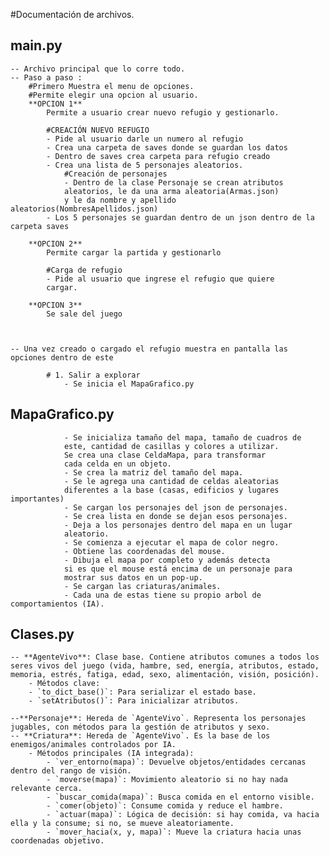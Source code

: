 #Documentación de archivos.

## main.py
	-- Archivo principal que lo corre todo.
	-- Paso a paso : 
		#Primero Muestra el menu de opciones.
		#Permite elegir una opcion al usuario.
		**OPCION 1** 
			Permite a usuario crear nuevo refugio y gestionarlo.
			
			#CREACIÓN NUEVO REFUGIO 
			- Pide al usuario darle un numero al refugio
			- Crea una carpeta de saves donde se guardan los datos
			- Dentro de saves crea carpeta para refugio creado
			- Crea una lista de 5 personajes aleatorios.
				#Creación de personajes
				- Dentro de la clase Personaje se crean atributos
				aleatorios, le da una arma aleatoria(Armas.json) 
				y le da nombre y apellido aleatorios(NombresApellidos.json)
			- Los 5 personajes se guardan dentro de un json dentro de la carpeta saves
			
		**OPCION 2** 
			Permite cargar la partida y gestionarlo
			
			#Carga de refugio
			- Pide al usuario que ingrese el refugio que quiere 
			cargar.

		**OPCION 3**
			Se sale del juego


			
	-- Una vez creado o cargado el refugio muestra en pantalla las opciones dentro de este
	
			# 1. Salir a explorar
				- Se inicia el MapaGrafico.py 
				
## MapaGrafico.py
				- Se inicializa tamaño del mapa, tamaño de cuadros de
				este, cantidad de casillas y colores a utilizar.
				Se crea una clase CeldaMapa, para transformar 
				cada celda en un objeto.
				- Se crea la matriz del tamaño del mapa.
				- Se le agrega una cantidad de celdas aleatorias
				diferentes a la base (casas, edificios y lugares importantes)
				- Se cargan los personajes del json de personajes.
				- Se crea lista en donde se dejan esos personajes.
				- Deja a los personajes dentro del mapa en un lugar
				aleatorio.
				- Se comienza a ejecutar el mapa de color negro.
				- Obtiene las coordenadas del mouse.
				- Dibuja el mapa por completo y además detecta 
				si es que el mouse está encima de un personaje para
				mostrar sus datos en un pop-up.
				- Se cargan las criaturas/animales. 
				- Cada una de estas tiene su propio arbol de comportamientos (IA).

## Clases.py
	-- **AgenteVivo**: Clase base. Contiene atributos comunes a todos los seres vivos del juego (vida, hambre, sed, energía, atributos, estado, memoria, estrés, fatiga, edad, sexo, alimentación, visión, posición).
  		- Métodos clave: 
    	- `to_dict_base()`: Para serializar el estado base.
    	- `setAtributos()`: Para inicializar atributos.

	--**Personaje**: Hereda de `AgenteVivo`. Representa los personajes jugables, con métodos para la gestión de atributos y sexo.
	-- **Criatura**: Hereda de `AgenteVivo`. Es la base de los enemigos/animales controlados por IA.
		- Métodos principales (IA integrada):
			- `ver_entorno(mapa)`: Devuelve objetos/entidades cercanas dentro del rango de visión.
			- `moverse(mapa)`: Movimiento aleatorio si no hay nada relevante cerca.
			- `buscar_comida(mapa)`: Busca comida en el entorno visible.
			- `comer(objeto)`: Consume comida y reduce el hambre.
			- `actuar(mapa)`: Lógica de decisión: si hay comida, va hacia ella y la consume; si no, se mueve aleatoriamente.
			- `mover_hacia(x, y, mapa)`: Mueve la criatura hacia unas coordenadas objetivo.

				
				
